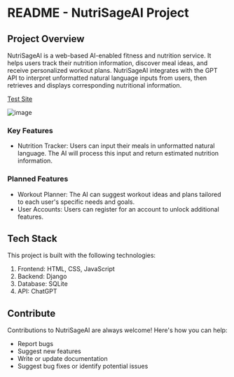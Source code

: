 # README - NutriSageAI Project
## Project Overview
NutriSageAI is a web-based AI-enabled fitness and nutrition service. It helps users track their nutrition information, discover meal ideas, and receive personalized workout plans. NutriSageAI integrates with the GPT API to interpret unformatted natural language inputs from users, then retrieves and displays corresponding nutritional information.

[Test Site](https://ashershores5.github.io/NutriSageAI)

![image](https://github.com/asherShores5/NutriSageAI/assets/71547146/393c3c4b-3d75-4f83-a535-4306ecbe26bf)


### Key Features
- Nutrition Tracker: Users can input their meals in unformatted natural language. The AI will process this input and return estimated nutrition information.

### Planned Features
- Workout Planner: The AI can suggest workout ideas and plans tailored to each user's specific needs and goals.
- User Accounts: Users can register for an account to unlock additional features.

## Tech Stack
This project is built with the following technologies:

1. Frontend: HTML, CSS, JavaScript
2. Backend: Django
3. Database: SQLite
4. API: ChatGPT

## Contribute
Contributions to NutriSageAI are always welcome! Here's how you can help:

- Report bugs
- Suggest new features
- Write or update documentation
- Suggest bug fixes or identify potential issues

